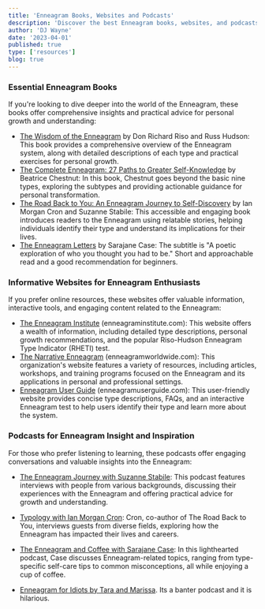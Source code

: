 ```yaml
---
title: 'Enneagram Books, Websites and Podcasts'
description: 'Discover the best Enneagram books, websites, and podcasts for personal growth and understanding. Dive deeper into this powerful system today.'
author: 'DJ Wayne'
date: '2023-04-01'
published: true
type: ['resources']
blog: true
---
```


### Essential Enneagram Books

If you're looking to dive deeper into the world of the Enneagram, these books offer comprehensive insights and practical advice for personal growth and understanding:

- <a target="_blank" href="https://www.amazon.com/Wisdom-Enneagram-Psychological-Spiritual-Personality/dp/0553378201/?&_encoding=UTF8&tag=9takes-20&linkCode=ur2&linkId=e40539355ef90aa5a71fd70668ce08cb&camp=1789&creative=9325">The Wisdom of the Enneagram</a> by Don Richard Riso and Russ Hudson: This book provides a comprehensive overview of the Enneagram system, along with detailed descriptions of each type and practical exercises for personal growth.
- <a target="_blank" href="https://www.amazon.com/Complete-Enneagram-Paths-Greater-Self-Knowledge/dp/1938314549?&_encoding=UTF8&tag=9takes-20&linkCode=ur2&linkId=14b89b56ec26970537a8c971cb5f322a&camp=1789&creative=9325">The Complete Enneagram: 27 Paths to Greater Self-Knowledge</a> by Beatrice Chestnut: In this book, Chestnut goes beyond the basic nine types, exploring the subtypes and providing actionable guidance for personal transformation.
- <a target="_blank" href="https://www.amazon.com/dp/0830846190/?&_encoding=UTF8&tag=9takes-20&linkCode=ur2&linkId=f9c58f90c06226f75c4a94ba62072418&camp=1789&creative=9325">The Road Back to You: An Enneagram Journey to Self-Discovery</a> by Ian Morgan Cron and Suzanne Stabile: This accessible and engaging book introduces readers to the Enneagram using relatable stories, helping individuals identify their type and understand its implications for their lives.
- <a target="_blank" href="https://www.amazon.com/Enneagram-Letters-Poetic-Exploration-Thought/dp/1524875694?&_encoding=UTF8&tag=9takes-20&linkCode=ur2&linkId=467feaa38007324c5a5ef5a24abd20b9&camp=1789&creative=9325">The Enneagram Letters</a> by Sarajane Case: The subtitle is "A poetic exploration of who you thought you had to be." Short and approachable read and a good recommendation for beginners.

### Informative Websites for Enneagram Enthusiasts

If you prefer online resources, these websites offer valuable information, interactive tools, and engaging content related to the Enneagram:

- <a target="_blank" href="https://www.enneagraminstitute.com/">The Enneagram Institute</a> (enneagraminstitute.com): This website offers a wealth of information, including detailed type descriptions, personal growth recommendations, and the popular Riso-Hudson Enneagram Type Indicator (RHETI) test.
- <a target="_blank" href="https://www.narrativeenneagram.org/">The Narrative Enneagram</a> (enneagramworldwide.com): This organization's website features a variety of resources, including articles, workshops, and training programs focused on the Enneagram and its applications in personal and professional settings.
- <a target="_blank" href="https://enneagramuserguide.com/">Enneagram User Guide</a> (enneagramuserguide.com): This user-friendly website provides concise type descriptions, FAQs, and an interactive Enneagram test to help users identify their type and learn more about the system.

### Podcasts for Enneagram Insight and Inspiration

For those who prefer listening to learning, these podcasts offer engaging conversations and valuable insights into the Enneagram:

- <a target="_blank" href="https://podcasts.apple.com/us/podcast/the-enneagram-journey/id1292950516">The Enneagram Journey with Suzanne Stabile</a>: This podcast features interviews with people from various backgrounds, discussing their experiences with the Enneagram and offering practical advice for growth and understanding.
- <a target="_blank" href="https://podcasts.apple.com/us/podcast/typology/id1254061093">Typology with Ian Morgan Cron</a>: Cron, co-author of The Road Back to You, interviews guests from diverse fields, exploring how the Enneagram has impacted their lives and careers.
- <a target="_blank" href="https://podcasts.apple.com/us/podcast/enneagram-coffee/id1447982978">The Enneagram and Coffee with Sarajane Case</a>: In this lighthearted podcast, Case discusses Enneagram-related topics, ranging from type-specific self-care tips to common misconceptions, all while enjoying a cup of coffee.
- <a target="_blank" href="https://podcasts.apple.com/ca/podcast/enneagram-for-idiots/id1338051017">Enneagram for Idiots by Tara and Marissa</a>. Its a banter podcast and it is hilarious.

   <div>
   <script type="application/ld+json">

{
"@type": "http://schema.org/BlogPosting",
"http://schema.org/about": {
"@type": "http://schema.org/Thing",
"http://schema.org/name": "Enneagram"
},
"http://schema.org/articleSection": "Psychology",
"http://schema.org/author": {
"@type": "http://schema.org/Person",
"http://schema.org/name": "DJ Wayne"
},
"http://schema.org/dateModified": {
"@type": "http://schema.org/Date",
"@value": "2023-04-01"
},
"http://schema.org/datePublished": {
"@type": "http://schema.org/Date",
"@value": "2023-04-01"
},
"http://schema.org/description": "Learn about the Enneagram, a personality typing system that describes nine distinct types of individuals and how its concepts can be traced back to the work of Sigmund Freud and Plato.",
"http://schema.org/headline": "Books and Websites for Learning More About the Enneagram",
"http://schema.org/mainEntityOfPage": {
"@id": "https://9takes.com/blog/enneagram/enneagram-books-websites-podcasts",
"@type": "http://schema.org/WebPage"
},
"http://schema.org/mentions": [
{
"@type": "http://schema.org/Book",
"http://schema.org/author": [
{
"@type": "http://schema.org/Person",
"http://schema.org/name": "Don Richard Riso",
"http://schema.org/sameAs": [
{
"@id": "https://en.wikipedia.org/wiki/Don_Richard_Riso"
},
{
"@id": "https://www.amazon.com/stores/Don-Richard-Riso/author/B001H6SD5U?ref=ap_rdr&store_ref=ap_rdr&isDramIntegrated=true&shoppingPortalEnabled=true"
}
]
},
{
"@type": "http://schema.org/Person",
"http://schema.org/name": "Russ Hudson",
"http://schema.org/sameAs": [
{
"@id": "https://www.instagram.com/hudson_russ/?hl=enn"
},
{
"@id": "https://twitter.com/russ_hudson54?lang=en"
},
{
"@id": "https://www.linkedin.com/in/russ-hudson-2a4596109/"
},
{
"@id": "https://www.amazon.com/stores/Russ-Hudson/author/B001H6OLXI?ref=ap_rdr&store_ref=ap_rdr&isDramIntegrated=true&shoppingPortalEnabled=true"
}
],
"http://schema.org/url": {
"@id": "https://russhudson.com/"
}
}
],
"http://schema.org/name": "The Wisdom of the Enneagram"
},
{
"@type": "http://schema.org/Book",
"http://schema.org/author": {
"@type": "http://schema.org/Person",
"http://schema.org/name": "Beatrice Chestnut",
"http://schema.org/sameAs": [
{
"@id": "https://twitter.com/beatricemc2?lang=en"
},
{
"@id": "https://twitter.com/dr_beachestnut"
},
{
"@id": "https://www.instagram.com/beatrice.chestnut/?hl=en"
},
{
"@id": "https://www.amazon.com/Books-Beatrice-Chestnut/s?rh=n%3A283155%2Cp_27%3ABeatrice+Chestnut"
}
],
"http://schema.org/url": {
"@id": "https://www.beatricechestnut.com/"
}
},
"http://schema.org/name": "The Complete Enneagram: 27 Paths to Greater Self-Knowledge"
},
{
"@type": "http://schema.org/Book",
"http://schema.org/author": {
"@type": "http://schema.org/Person",
"http://schema.org/name": "Sarajane Case",
"http://schema.org/sameAs": [
{
"@id": "https://www.instagram.com/sarajanecase/?hl=en"
},
{
"@id": "https://twitter.com/sarajanecase?lang=en"
},
{
"@id": "https://www.youtube.com/sarajanecase"
}
],
"http://schema.org/url": {
"@id": "https://sarajane-case-llc-1.showit.site/"
}
},
"http://schema.org/name": "The Enneagram Letters"
},
{
"@type": "http://schema.org/Book",
"http://schema.org/author": [
{
"@type": "http://schema.org/Person",
"http://schema.org/jobTitle": "Author",
"http://schema.org/name": "Ian Morgan Cron",
"http://schema.org/sameAs": [
{
"@id": "https://twitter.com/ianmorgancron/"
},
{
"@id": "https://www.instagram.com/ianmorgancron/?hl=en"
},
{
"@id": "https://www.amazon.com/stores/Ian-Morgan-Cron/author/B001K8737O"
}
],
"http://schema.org/url": {
"@id": "https://www.ianmorgancron.com/"
}
},
{
"@type": "http://schema.org/Person",
"http://schema.org/jobTitle": "Author",
"http://schema.org/name": "Suzanne Stabile",
"http://schema.org/sameAs": [
{
"@id": "https://www.instagram.com/suzannestabile/"
},
{
"@id": "https://twitter.com/SuzanneStabile"
}
],
"http://schema.org/url": {
"@id": "https://suzannestabile.com/"
}
}
],
"http://schema.org/name": "The Road Back to You: An Enneagram Journey to Self-Discovery"
},
{
"@type": "http://schema.org/PodcastEpisode",
"http://schema.org/host": {
"@type": "http://schema.org/Person",
"http://schema.org/name": "Suzanne Stabile",
"http://schema.org/sameAs": [
{
"@id": "https://www.instagram.com/suzannestabile/"
},
{
"@id": "https://twitter.com/SuzanneStabile"
}
],
"http://schema.org/url": {
"@id": "https://suzannestabile.com/"
}
},
"http://schema.org/name": "The Enneagram Journey"
},
{
"@type": "http://schema.org/PodcastEpisode",
"http://schema.org/host": {
"@type": "http://schema.org/Person",
"http://schema.org/name": "Ian Morgan Cron",
"http://schema.org/sameAs": [
{
"@id": "https://twitter.com/ianmorgancron/"
},
{
"@id": "https://www.instagram.com/ianmorgancron/?hl=en"
},
{
"@id": "https://www.amazon.com/stores/Ian-Morgan-Cron/author/B001K8737O"
}
],
"http://schema.org/url": {
"@id": "https://www.ianmorgancron.com/"
}
},
"http://schema.org/name": "Typology"
},
{
"@type": "http://schema.org/PodcastEpisode",
"http://schema.org/host": {
"@type": "http://schema.org/Person",
"http://schema.org/name": "Sarajane Case",
"http://schema.org/sameAs": [
{
"@id": "https://www.instagram.com/sarajanecase/?hl=en"
},
{
"@id": "https://twitter.com/sarajanecase?lang=en"
},
{
"@id": "https://www.youtube.com/sarajanecase"
}
],
"http://schema.org/url": {
"@id": "https://sarajane-case-llc-1.showit.site/"
}
},
"http://schema.org/name": "The Enneagram and Coffee"
},
{
"@type": "http://schema.org/PodcastEpisode",
"http://schema.org/about": {
"@type": "http://schema.org/Thing",
"http://schema.org/name": "Enneagram"
},
"http://schema.org/host": {
"@type": "http://schema.org/Person",
"http://schema.org/name": "Marissa Di Poce",
"http://schema.org/sameAs": [
{
"@id": "https://twitter.com/mangomaris"
},
{
"@type": "http://schema.org/Person",
"http://schema.org/name": "Tara"
}
]
},
"http://schema.org/name": "Enneagram for Idiots",
"http://schema.org/sameAs": {
"@id": "https://twitter.com/enneaforidiots"
},
"http://schema.org/url": {
"@id": "https://www.enneagramforidiots.com/"
}
}
],
"http://schema.org/publisher": {
"@type": "http://schema.org/Organization",
"http://schema.org/name": "9takes"
}
}
</script>

</div>
